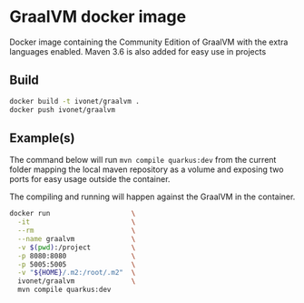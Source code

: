 # GraalVM docker image

Docker image containing the Community Edition of GraalVM with the extra languages enabled.
Maven 3.6 is also added for easy use in projects

## Build

```bash
docker build -t ivonet/graalvm .
docker push ivonet/graalvm
```

## Example(s)

The command below will run `mvn compile quarkus:dev` from
the current folder mapping the local maven repository as a volume
and exposing two ports for easy usage outside the container.

The compiling and running will happen against the GraalVM in the container.

```bash
docker run                    \
  -it                         \
  --rm                        \
  --name graalvm              \
  -v $(pwd):/project          \
  -p 8080:8080                \
  -p 5005:5005                \
  -v "${HOME}/.m2:/root/.m2"  \
  ivonet/graalvm              \
  mvn compile quarkus:dev
```
